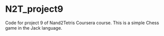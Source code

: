 # N2T_project9
Code for project 9 of Nand2Tetris Coursera course.
This is a simple Chess game in the Jack language.
